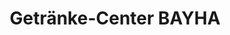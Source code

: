 ---
title: "Getränke-Center BAYHA"
url: /esslingen-am-neckar/getraenke-center-bayha/
shop: Getränke
---